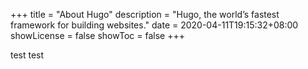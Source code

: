 +++
title = "About Hugo"
description = "Hugo, the world’s fastest framework for building websites."
date = 2020-04-11T19:15:32+08:00
showLicense = false
showToc = false
+++

test
test
